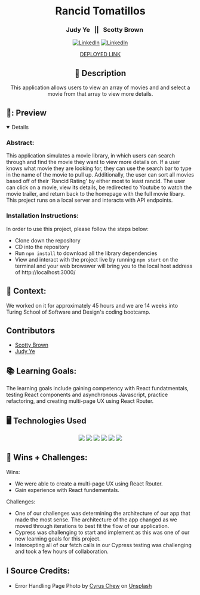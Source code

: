 <div id="description" align="center">

# Rancid Tomatillos


### &nbsp; &nbsp; &nbsp; Judy Ye &nbsp; || &nbsp; Scotty Brown

[![LinkedIn](https://img.shields.io/badge/Judy-blue?style=for-the-badge&logo=LinkedIn&logoColor=black)](https://www.linkedin.com/in/judy0ye)
[![LinkedIn](https://img.shields.io/badge/Scotty-blue?style=for-the-badge&logo=LinkedIn&logoColor=black)](https://www.linkedin.com/in/scotty-brown-2140b3278/)

[DEPLOYED LINK](https://rancid-tomatillos-jysb.vercel.app/)

## :pencil: Description

This application allows users to view an array of movies and and select a movie from that array to view more details.


</div>

## 🎥: Preview
<details open>



</details>

### Abstract:
[//]: <> (Briefly describe what you built and its features. What problem is the app solving? How does this application solve that problem?)
This application simulates a movie library, in which users can search through and find the movie they want to view more details on. If a user knows what movie they are looking for, they can use the search bar to type in the name of the movie to pull up. Additionally, the user can sort all movies based off of their 'Rancid Rating' by either most to least rancid. The user can click on a movie, view its details, be redirected to Youtube to watch the movie trailer, and return back to the homepage with the full movie libary. This project runs on a local server and interacts with API endpoints.


### Installation Instructions:
[//]: <> (What steps does a person have to take to get your app cloned down and running?)
In order to use this project, please follow the steps below:
- Clone down the repository
- CD into the repository
- Run ```npm install``` to download all the library dependencies
- View and interact with the project live by running ```npm start``` on the terminal and your web browswer will bring you to the local host address of http://localhost:3000/ 

## 🏫 Context:
[//]: <> (Give some context for the project here. How long did you have to work on it? How far into the Turing program are you?)
We worked on it for approximately 45 hours and we are 14 weeks into Turing School of Software and Design's coding bootcamp.

## Contributors
- [Scotty Brown](https://github.com/Scotty-Brown)
- [Judy Ye](https://github.com/judy0ye)

## 📚 Learning Goals:
[//]: <> (What were the learning goals of this project? What tech did you work with?)
The learning goals include gaining competency with React fundatmentals, testing React components and asynchronous Javascript, practice refactoring, and creating multi-page UX using React Router. 

## 🖥️ Technologies Used
<div align='center'>
  <img src="https://img.shields.io/badge/React-20232A?style=for-the-badge&logo=react&logoColor=61DAFB" />
  <img src="https://img.shields.io/badge/JavaScript-323330?style=for-the-badge&logo=javascript&logoColor=F7DF1E" /> 
  <img src="https://img.shields.io/badge/CSS3-1572B6?style=for-the-badge&logo=css3&logoColor=white" /> 
  <img src="https://img.shields.io/badge/HTML5-E34F26?style=for-the-badge&logo=html5&logoColor=white" />
  <img src="https://img.shields.io/badge/vercel-%23000000.svg?style=for-the-badge&logo=vercel&logoColor=white" />
  <img src="https://img.shields.io/badge/-cypress-%23E5E5E5?style=for-the-badge&logo=cypress&logoColor=058a5e" /> 
</div>



## 🌱 Wins + Challenges:
[//]: <> (What are 2-3 wins you have from this project? What were some challenges you faced - and how did you get over them?)
Wins:
- We were able to create a multi-page UX using React Router.
- Gain experience with React fundementals.

Challenges:
- One of our challenges was determining the architecture of our app that made the most sense. The architecture of the app changed as we moved through iterations to best fit the flow of our application.
- Cypress was challenging to start and implement as this was one of our new learning goals for this project.
- Intercepting all of our fetch calls in our Cypress testing was challenging and took a few hours of collaboration.

## ℹ️ Source Credits:
- Error Handling Page Photo by <a href="https://unsplash.com/@cyrus_c?utm_source=unsplash&utm_medium=referral&utm_content=creditCopyText">Cyrus Chew</a> on <a href="https://unsplash.com/photos/Dl39g6QhOIM?utm_source=unsplash&utm_medium=referral&utm_content=creditCopyText">Unsplash</a>


